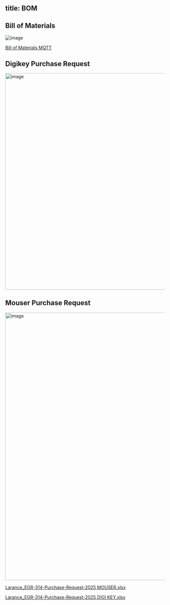 title: BOM
---

## Bill of Materials


![image](https://github.com/user-attachments/assets/576ae822-89ec-4f29-9102-533a524f6065)




[Bill of Materials MQTT](https://github.com/user-attachments/files/20051350/Bill.of.Materials.MQTT.xlsx)





## Digikey Purchase Request

<img width="682" alt="image" src="https://github.com/user-attachments/assets/2675501f-c805-477e-8082-6799db462a23" />



## Mouser Purchase Request

<img width="843" alt="image" src="https://github.com/user-attachments/assets/4c15d759-5aa6-4cdb-aab4-7fe64cb95c0d" />


[Larance_EGR-314-Purchase-Request-2025 MOUSER.xlsx](https://github.com/user-attachments/files/19396803/Larance_EGR-314-Purchase-Request-2025.MOUSER.xlsx)

[Larance_EGR-314-Purchase-Request-2025 DIGI KEY.xlsx](https://github.com/user-attachments/files/19396804/Larance_EGR-314-Purchase-Request-2025.DIGI.KEY.xlsx)
